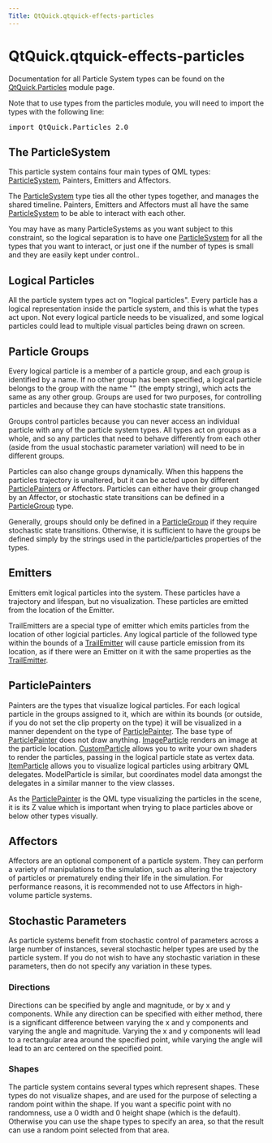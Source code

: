 ```yaml
---
Title: QtQuick.qtquick-effects-particles
---
```


# QtQuick.qtquick-effects-particles

<span class="subtitle"></span>
<!-- $$$qtquick-effects-particles.html-description -->
<p>Documentation for all Particle System types can be found on the <a href="QtQuick.qtquick-releasenotes.md#qtquick-particles">QtQuick.Particles</a> module page.</p>
<p>Note that to use types from the particles module, you will need to import the types with the following line:</p>
<pre class="cpp">import <span class="type">QtQuick</span><span class="operator">.</span>Particles <span class="number">2.0</span></pre>
<h2 id="the-particlesystem">The ParticleSystem</h2>
<p>This particle system contains four main types of QML types: <a href="QtQuick.Particles.ParticleSystem.md">ParticleSystem</a>, Painters, Emitters and Affectors.</p>
<p>The <a href="QtQuick.Particles.ParticleSystem.md">ParticleSystem</a> type ties all the other types together, and manages the shared timeline. Painters, Emitters and Affectors must all have the same <a href="QtQuick.Particles.ParticleSystem.md">ParticleSystem</a> to be able to interact with each other.</p>
<p>You may have as many ParticleSystems as you want subject to this constraint, so the logical separation is to have one <a href="QtQuick.Particles.ParticleSystem.md">ParticleSystem</a> for all the types that you want to interact, or just one if the number of types is small and they are easily kept under control..</p>
<h2 id="logical-particles">Logical Particles</h2>
<p>All the particle system types act on &quot;logical particles&quot;. Every particle has a logical representation inside the particle system, and this is what the types act upon. Not every logical particle needs to be visualized, and some logical particles could lead to multiple visual particles being drawn on screen.</p>
<h2 id="particle-groups">Particle Groups</h2>
<p>Every logical particle is a member of a particle group, and each group is identified by a name. If no other group has been specified, a logical particle belongs to the group with the name &quot;&quot; (the empty string), which acts the same as any other group. Groups are used for two purposes, for controlling particles and because they can have stochastic state transitions.</p>
<p>Groups control particles because you can never access an individual particle with any of the particle system types. All types act on groups as a whole, and so any particles that need to behave differently from each other (aside from the usual stochastic parameter variation) will need to be in different groups.</p>
<p>Particles can also change groups dynamically. When this happens the particles trajectory is unaltered, but it can be acted upon by different <a href="#particlepainters">ParticlePainters</a> or Affectors. Particles can either have their group changed by an Affector, or stochastic state transitions can be defined in a <a href="QtQuick.Particles.ParticleGroup.md">ParticleGroup</a> type.</p>
<p>Generally, groups should only be defined in a <a href="QtQuick.Particles.ParticleGroup.md">ParticleGroup</a> if they require stochastic state transitions. Otherwise, it is sufficient to have the groups be defined simply by the strings used in the particle/particles properties of the types.</p>
<h2 id="emitters">Emitters</h2>
<p>Emitters emit logical particles into the system. These particles have a trajectory and lifespan, but no visualization. These particles are emitted from the location of the Emitter.</p>
<p>TrailEmitters are a special type of emitter which emits particles from the location of other logicial particles. Any logical particle of the followed type within the bounds of a <a href="QtQuick.Particles.TrailEmitter.md">TrailEmitter</a> will cause particle emission from its location, as if there were an Emitter on it with the same properties as the <a href="QtQuick.Particles.TrailEmitter.md">TrailEmitter</a>.</p>
<h2 id="particlepainters">ParticlePainters</h2>
<p>Painters are the types that visualize logical particles. For each logical particle in the groups assigned to it, which are within its bounds (or outside, if you do not set the clip property on the type) it will be visualized in a manner dependent on the type of <a href="QtQuick.Particles.ParticlePainter.md">ParticlePainter</a>. The base type of <a href="QtQuick.Particles.ParticlePainter.md">ParticlePainter</a> does not draw anything. <a href="QtQuick.Particles.ImageParticle.md">ImageParticle</a> renders an image at the particle location. <a href="QtQuick.Particles.CustomParticle.md">CustomParticle</a> allows you to write your own shaders to render the particles, passing in the logical particle state as vertex data. <a href="QtQuick.Particles.ItemParticle.md">ItemParticle</a> allows you to visualize logical particles using arbitrary QML delegates. ModelParticle is similar, but coordinates model data amongst the delegates in a similar manner to the view classes.</p>
<p>As the <a href="QtQuick.Particles.ParticlePainter.md">ParticlePainter</a> is the QML type visualizing the particles in the scene, it is its Z value which is important when trying to place particles above or below other types visually.</p>
<h2 id="affectors">Affectors</h2>
<p>Affectors are an optional component of a particle system. They can perform a variety of manipulations to the simulation, such as altering the trajectory of particles or prematurely ending their life in the simulation. For performance reasons, it is recommended not to use Affectors in high-volume particle systems.</p>
<h2 id="stochastic-parameters">Stochastic Parameters</h2>
<p>As particle systems benefit from stochastic control of parameters across a large number of instances, several stochastic helper types are used by the particle system. If you do not wish to have any stochastic variation in these parameters, then do not specify any variation in these types.</p>
<h3 >Directions</h3>
<p>Directions can be specified by angle and magnitude, or by x and y components. While any direction can be specified with either method, there is a significant difference between varying the x and y components and varying the angle and magnitude. Varying the x and y components will lead to a rectangular area around the specified point, while varying the angle will lead to an arc centered on the specified point.</p>
<h3 >Shapes</h3>
<p>The particle system contains several types which represent shapes. These types do not visualize shapes, and are used for the purpose of selecting a random point within the shape. If you want a specific point with no randomness, use a 0 width and 0 height shape (which is the default). Otherwise you can use the shape types to specify an area, so that the result can use a random point selected from that area.</p>
<!-- @@@qtquick-effects-particles.html -->
